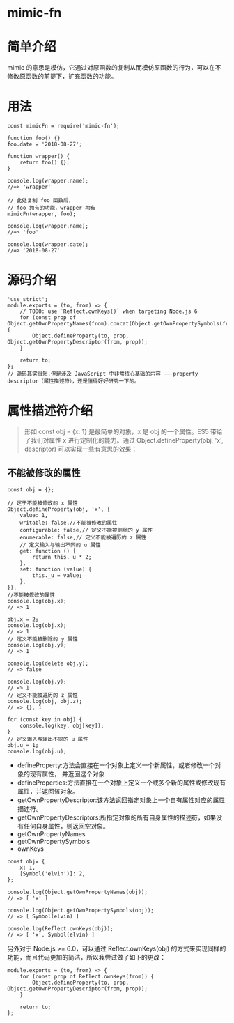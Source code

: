 # mimic-fn

# 简单介绍 #
mimic 的意思是模仿，它通过对原函数的复制从而模仿原函数的行为，可以在不修改原函数的前提下，扩充函数的功能。
# 用法 #
```
const mimicFn = require('mimic-fn');

function foo() {}
foo.date = '2018-08-27';

function wrapper() {
	return foo() {};
}

console.log(wrapper.name);
//=> 'wrapper'

// 此处复制 foo 函数后，
// foo 拥有的功能，wrapper 均有
mimicFn(wrapper, foo);

console.log(wrapper.name);
//=> 'foo'

console.log(wrapper.date);
//=> '2018-08-27'

```
# 源码介绍 #
```
'use strict';
module.exports = (to, from) => {
	// TODO: use `Reflect.ownKeys()` when targeting Node.js 6
	for (const prop of Object.getOwnPropertyNames(from).concat(Object.getOwnPropertySymbols(from))) {
		Object.defineProperty(to, prop, Object.getOwnPropertyDescriptor(from, prop));
	}

	return to;
};
// 源码其实很短,但是涉及 JavaScript 中非常核心基础的内容 —— property descriptor（属性描述符），还是值得好好研究一下的。
```

# 属性描述符介绍 #
> 形如 const obj = {x: 1} 是最简单的对象，x 是 obj 的一个属性。ES5 带给了我们对属性 x 进行定制化的能力。通过 Object.defineProperty(obj, 'x', descriptor) 可以实现一些有意思的效果：

## 不能被修改的属性 ##
```
const obj = {};

// 定于不能被修改的 x 属性
Object.defineProperty(obj, 'x', {
    value: 1,
    writable: false,//不能被修改的属性
    configurable: false,// 定义不能被删除的 y 属性
    enumerable: false,// 定义不能被遍历的 z 属性
    // 定义输入与输出不同的 u 属性
    get: function () {
        return this._u * 2;
    },
    set: function (value) {
        this._u = value;
    },
});
//不能被修改的属性
console.log(obj.x);
// => 1

obj.x = 2;
console.log(obj.x);
// => 1
// 定义不能被删除的 y 属性
console.log(obj.y);
// => 1

console.log(delete obj.y);
// => false

console.log(obj.y);
// => 1
// 定义不能被遍历的 z 属性
console.log(obj, obj.z);
// => {}, 1

for (const key in obj) {
    console.log(key, obj[key]);
}
// 定义输入与输出不同的 u 属性
obj.u = 1;
console.log(obj.u);

```

- defineProperty:方法会直接在一个对象上定义一个新属性，或者修改一个对象的现有属性， 并返回这个对象
- defineProperties:方法直接在一个对象上定义一个或多个新的属性或修改现有属性，并返回该对象。
- getOwnPropertyDescriptor:该方法返回指定对象上一个自有属性对应的属性描述符。
- getOwnPropertyDescriptors:所指定对象的所有自身属性的描述符，如果没有任何自身属性，则返回空对象。
- getOwnPropertyNames
- getOwnPropertySymbols
- ownKeys


```
const obj= {
    x: 1,
    [Symbol('elvin')]: 2,
};

console.log(Object.getOwnPropertyNames(obj));
// => [ 'x' ]

console.log(Object.getOwnPropertySymbols(obj));
// => [ Symbol(elvin) ]

console.log(Reflect.ownKeys(obj));
// => [ 'x', Symbol(elvin) ]
```
另外对于 Node.js >= 6.0，可以通过 Reflect.ownKeys(obj) 的方式来实现同样的功能，而且代码更加的简洁，所以我尝试做了如下的更改：
```
module.exports = (to, from) => {
	for (const prop of Reflect.ownKeys(from)) {
		Object.defineProperty(to, prop, Object.getOwnPropertyDescriptor(from, prop));
	}

	return to;
};

```